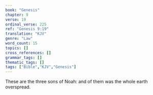 ```yaml
---
book: "Genesis"
chapter: 9
verse: 19
ordinal_verse: 225
ref: "Genesis 9:19"
translation: "KJV"
genre: "Law"
word_count: 15
topics: []
cross_references: []
grammar_tags: []
thematic_tags: []
tags: ["Bible","KJV","Genesis"]
---
```

These are the three sons of Noah: and of them was the whole earth overspread.
